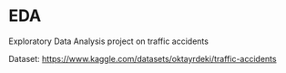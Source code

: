 # EDA
Exploratory Data Analysis project on traffic accidents

Dataset: https://www.kaggle.com/datasets/oktayrdeki/traffic-accidents
